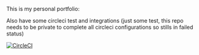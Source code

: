 This is my personal portfolio: 

Also have some circleci test and integrations (just some test, this repo needs to be private to complete all circleci configurations so stills in failed status)

[![CircleCI](https://circleci.com/gh/circleci/circleci-docs/tree/teesloane-patch-5.svg?style=svg)](https://circleci.com/gh/circleci/circleci-docs/)
